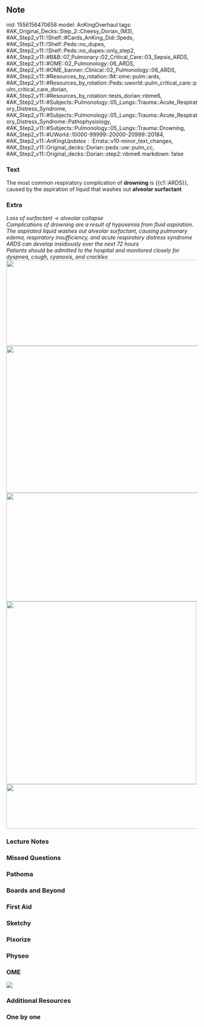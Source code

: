 ## Note
nid: 1556156470658
model: AnKingOverhaul
tags: #AK_Original_Decks::Step_2::Cheesy_Dorian_(M3), #AK_Step2_v11::!Shelf::#Cards_AnKing_Did::3peds, #AK_Step2_v11::!Shelf::Peds::no_dupes, #AK_Step2_v11::!Shelf::Peds::no_dupes::only_step2, #AK_Step2_v11::#B&B::07_Pulmonary::02_Critical_Care::03_Sepsis_ARDS, #AK_Step2_v11::#OME::02_Pulmonology::06_ARDS, #AK_Step2_v11::#OME_banner::Clinical::02_Pulmonology::06_ARDS, #AK_Step2_v11::#Resources_by_rotation::IM::ome::pulm::ards, #AK_Step2_v11::#Resources_by_rotation::Peds::uworld::pulm_critical_care::pulm_critical_care_dorian, #AK_Step2_v11::#Resources_by_rotation::tests_dorian::nbme6, #AK_Step2_v11::#Subjects::Pulmonology::05_Lungs::Trauma::Acute_Respiratory_Distress_Syndrome, #AK_Step2_v11::#Subjects::Pulmonology::05_Lungs::Trauma::Acute_Respiratory_Distress_Syndrome::Pathophysiology, #AK_Step2_v11::#Subjects::Pulmonology::05_Lungs::Trauma::Drowning, #AK_Step2_v11::#UWorld::10000-99999::20000-20999::20184, #AK_Step2_v11::$AnKingUpdates::$Errata::v10-minor_text_changes, #AK_Step2_v11::Original_decks::Dorian::peds::uw::pulm_cc, #AK_Step2_v11::Original_decks::Dorian::step2::nbme6
markdown: false

### Text
The most common respiratory complication of <b>drowning</b> is
{{c1::ARDS}}, caused by the aspiration of liquid that washes out
<b>alveolar surfactant</b>

### Extra
<div>
  <div>
    <i>Loss of surfactant → alveolar collapse</i>
  </div>
  <div>
    <i>Complications of drowning are a result of hypoxemia from
    fluid aspiration. The aspirated liquid washes out alveolar
    surfactant, causing pulmonary edema, respiratory insufficiency,
    and acute respiratory distress syndrome</i>
  </div>
  <div>
    <i>ARDS can develop insidiously over the next 72 hours</i>
  </div>
  <div>
    <i>Patients should be admitted to the hospital and monitored
    closely for dyspnea, cough, cyanosis, and crackles</i>
  </div>
</div>
<div>
  <i><img src="paste-1631855644246019.jpg" class="" style=
  "height: 226px; width: 520px;"><img src=
  "paste-4287992269111297.jpg" class="" style=
  "height: 387px; width: 520px;"><img src="ards.png" class=""
  style="height: 286px; width: 520px;"></i>
</div>
<div><img class="" src="L614.jpg" style=
"height: 481px; width: 500px;"></div>
<div>
  <i><img src="paste-118704306126849.jpg" class="" style=
  "height: 118px; width: 520px;"></i>
</div>

### Lecture Notes


### Missed Questions


### Pathoma


### Boards and Beyond


### First Aid


### Sketchy


### Pixorize


### Physeo


### OME
<div class="ome-widget">
  <a href=
  "https://onlinemeded.org/spa/pulmonology/ards/acquire?ref=anki"><img src="_OME_AnkiFlashcards_Lesson_4.png"></a>
</div>

### Additional Resources


### One by one

